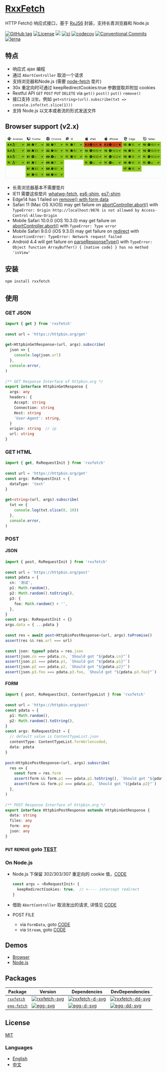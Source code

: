 # [RxxFetch](https://waitingsong.github.io/rxxfetch/)

HTTP Fetch() 响应式接口，基于 [RxJS6](https://github.com/reactivex/rxjs) 封装，支持长青浏览器和 Node.js

[![GitHub tag](https://img.shields.io/github/tag/waitingsong/rxxfetch.svg)]()
[![License](https://img.shields.io/badge/license-MIT-blue.svg)](https://opensource.org/licenses/MIT)
[![](https://img.shields.io/badge/lang-TypeScript-blue.svg)]()
[![ci](https://github.com/waitingsong/rxxfetch/workflows/ci/badge.svg)](https://github.com/waitingsong/rxxfetch/actions?query=workflow%3A%22ci%22)
[![codecov](https://codecov.io/gh/waitingsong/rxxfetch/branch/master/graph/badge.svg?token=v1yioFcT20)](https://codecov.io/gh/waitingsong/rxxfetch)
[![Conventional Commits](https://img.shields.io/badge/Conventional%20Commits-1.0.0-yellow.svg)](https://conventionalcommits.org)
[![lerna](https://img.shields.io/badge/maintained%20with-lerna-cc00ff.svg)](https://lernajs.io/)

## 特点

- 响应式 ajax 编程
- 通过 `AbortController` 取消一个请求
- 支持浏览器和Node.js (需要 [node-fetch](https://www.npmjs.com/package/node-fetch) 垫片)
- 30x 重定向时可通过 keepRedirectCookies:true 参数提取并附加 cookies
- Restful API `GET` `POST` `PUT` `DELETE` via `get()` `post()` `put()` `remove()`
- 接口支持 `泛型`，例如 `get<string>(url).subscribe(txt => console.info(txt.slice(1)))`
- 支持 Node.js 以文本或者流的形式发送文件

## Browser support (v2.x)

![Build Status](./assets/sauce.png)

- 长青浏览器基本不需要垫片
- IE11 需要这些垫片 [whatwg-fetch](https://github.com/github/fetch/), [es6-shim](https://github.com/paulmillr/es6-shim/), [es7-shim](http://github.com/es-shims/es7-shim/)
- Edge14 has 1 failed on [remove() with form data](https://github.com/waitingsong/rxxfetch/blob/master/test_browser/20_remove.test.ts#L106)
- Safari 11 (Mac OS X/iOS) may get failure on [abortController.abort()](https://github.com/waitingsong/rxxfetch/blob/master/test_browser/30_abort.test.ts#L44)
 with `TypeError: Origin http://localhost:9876 is not allowed by Access-Control-Allow-Origin`
- Mobile Safari 10.0.0 (iOS 10.3.0) may get failure on [abortController.abort()](https://github.com/waitingsong/rxxfetch/blob/master/test_browser/30_abort.test.ts#L44)
  with `TypeError: Type error`
- Mobile Safari 9.0.0 (iOS 9.3.0) may get failure on [redirect](https://github.com/waitingsong/rxxfetch/blob/master/test_browser/30_redirect.test.ts) 
 with `AssertionError: TypeError: Network request failed`
- Android 4.4 will get failure on [parseResponseType()](https://github.com/waitingsong/rxxfetch/blob/master/test_browser/30_response.test.ts#L152) 
 with `TypeError: Object function ArrayBuffer() { [native code] } has no method 'isView'`

## 安装

```bash
npm install rxxfetch
```

## 使用

### GET JSON

```ts
import { get } from 'rxxfetch'

const url = 'https://httpbin.org/get'

get<HttpbinGetResponse>(url, args).subscribe(
  json => {
    console.log(json.url)
  },
  console.error,
)

/** GET Response Interface of httpbin.org */
export interface HttpbinGetResponse {
  args: any
  headers: {
    Accept: string
    Connection: string
    Host: string
    'User-Agent': string,
  }
  origin: string  // ip
  url: string
}
```

### GET HTML

```ts
import { get, RxRequestInit } from 'rxxfetch'

const url = 'https://httpbin.org/get'
const args: RxRequestInit = {
  dataType: 'text'
}

get<string>(url, args).subscribe(
  txt => {
    console.log(txt.slice(0, 10))
  },
  console.error,
)
```

### POST

#### JSON
```ts
import { post, RxRequestInit } from 'rxxfetch'

const url = 'https://httpbin.org/post'
const pdata = {
  cn: '测试',
  p1: Math.random(),
  p2: Math.random().toString(),
  p3: {
    foo: Math.random() + '',
  },
}
const args: RxRequestInit = {}
args.data = { ...pdata }

const res = await post<HttpbinPostResponse>(url, args).toPromise()
assert(res && res.url === url)

const json: typeof pdata = res.json
assert(json.cn === pdata.cn, `Should got "${pdata.cn}"`)
assert(json.p1 === pdata.p1, `Should got "${pdata.p1}"`)
assert(json.p2 === pdata.p2, `Should got "${pdata.p2}"`)
assert(json.p3.foo === pdata.p3.foo, `Should got "${pdata.p3.foo}"`)
```

#### FORM
```ts
import { post, RxRequestInit, ContentTypeList } from 'rxxfetch'

const url = 'https://httpbin.org/post'
const pdata = {
  p1: Math.random(),
  p2: Math.random().toString(),
}
const args: RxRequestInit = {
  // default value is ContentTypeList.json
  contentType: ContentTypeList.formUrlencoded,
  data: pdata
}

post<HttpbinPostResponse>(url, args).subscribe(
  res => {
    const form = res.form
    assert(form && form.p1 === pdata.p1.toString(), `Should got "${pdata.p1}"`)
    assert(form && form.p2 === pdata.p2, `Should got "${pdata.p2}"`)
  },
)

/** POST Response Interface of httpbin.org */
export interface HttpbinPostResponse extends HttpbinGetResponse {
  data: string
  files: any
  form: any
  json: any
}
```

### `PUT` `REMOVE` goto [TEST](https://github.com/waitingsong/rxxfetch/tree/master/test_browser)

### On Node.js

- Node.js 下保留 302/303/307 重定向的 cookie 值，[CODE](https://github.com/waitingsong/rxxfetch/blob/master/test/30_cookie.test.ts)

  ```ts
  const args = <RxRequestInit> {
    keepRedirectCookies: true,  // <---- intercept redirect
  }
  ```

- 借助 `AbortController` 取消发出的请求, 详情见 [CODE](https://github.com/waitingsong/rxxfetch/blob/master/test/30_abort.test.ts#L19)
- POST FILE
  - via `FormData`, goto [CODE](https://github.com/waitingsong/rxxfetch/blob/master/test/20_post.test.ts#L116)
  - via `Stream`, goto [CODE](https://github.com/waitingsong/rxxfetch/blob/master/test/20_post.test.ts#L151)

## Demos

- [Browser](https://github.com/waitingsong/rxxfetch/blob/master/test_browser/)
- [Node.js](https://github.com/waitingsong/rxxfetch/blob/master/test/)


## Packages

| Package       | Version                        | Dependencies                         | DevDependencies                        |
| ------------- | ------------------------------ | ------------------------------------ | -------------------------------------- |
| [`rxxfetch`]  | [![rxxfetch-svg]][rxxfetch-ch] | [![rxxfetch-d-svg]][rxxfetch-d-link] | [![rxxfetch-dd-svg]][rxxfetch-dd-link] |
| [`egg-fetch`] | [![egg-svg]][egg-ch]           | [![egg-d-svg]][egg-d-link]           | [![egg-dd-svg]][egg-dd-link]           |


## License

[MIT](LICENSE)

### Languages

- [English](README.md)
- [中文](README.zh-CN.md)


[`rxxfetch`]: https://github.com/waitingsong/rxxfetch/tree/master/packages/rxxfetch
[rxxfetch-svg]: https://img.shields.io/npm/v/rxxfetch.svg?maxAge=86400
[rxxfetch-ch]: https://github.com/waitingsong/rxxfetch/tree/master/packages/rxxfetch/CHANGELOG.md
[rxxfetch-d-svg]: https://david-dm.org/waitingsong/rxxfetch.svg?path=packages/rxxfetch
[rxxfetch-d-link]: https://david-dm.org/waitingsong/rxxfetch.svg?path=packages/rxxfetch
[rxxfetch-dd-svg]: https://david-dm.org/waitingsong/rxxfetch/dev-status.svg?path=packages/rxxfetch
[rxxfetch-dd-link]: https://david-dm.org/waitingsong/rxxfetch?path=packages/rxxfetch#info=devDependencies

[`egg-fetch`]: https://github.com/waitingsong/rxxfetch/tree/master/packages/egg-fetch
[egg-svg]: https://img.shields.io/npm/v/@waiting/egg-fetch.svg?maxAge=86400
[egg-ch]: https://github.com/waitingsong/rxxfetch/tree/master/packages/egg-fetch/CHANGELOG.md
[egg-d-svg]: https://david-dm.org/waitingsong/rxxfetch.svg?path=packages/egg-fetch
[egg-d-link]: https://david-dm.org/waitingsong/rxxfetch.svg?path=packages/egg-fetch
[egg-dd-svg]: https://david-dm.org/waitingsong/rxxfetch/dev-status.svg?path=packages/egg-fetch
[egg-dd-link]: https://david-dm.org/waitingsong/rxxfetch?path=packages/egg-fetch#info=devDependencies

